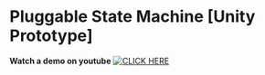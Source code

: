 # Pluggable State Machine [Unity Prototype]


**Watch a demo on youtube**
[![CLICK HERE](https://user-images.githubusercontent.com/62396712/110780204-b9c57c80-8264-11eb-8e72-919a976a2273.PNG)](https://www.youtube.com/watch?v=7Z4455O0J3Y)
